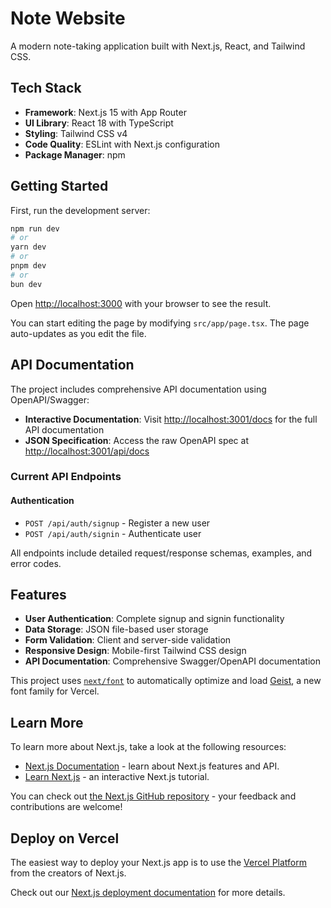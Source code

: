 # Note Website

A modern note-taking application built with Next.js, React, and Tailwind CSS.

## Tech Stack

- **Framework**: Next.js 15 with App Router
- **UI Library**: React 18 with TypeScript
- **Styling**: Tailwind CSS v4
- **Code Quality**: ESLint with Next.js configuration
- **Package Manager**: npm

## Getting Started

First, run the development server:

```bash
npm run dev
# or
yarn dev
# or
pnpm dev
# or
bun dev
```

Open [http://localhost:3000](http://localhost:3000) with your browser to see the result.

You can start editing the page by modifying `src/app/page.tsx`. The page auto-updates as you edit the file.

## API Documentation

The project includes comprehensive API documentation using OpenAPI/Swagger:

- **Interactive Documentation**: Visit [http://localhost:3001/docs](http://localhost:3001/docs) for the full API documentation
- **JSON Specification**: Access the raw OpenAPI spec at [http://localhost:3001/api/docs](http://localhost:3001/api/docs)

### Current API Endpoints

#### Authentication
- `POST /api/auth/signup` - Register a new user
- `POST /api/auth/signin` - Authenticate user

All endpoints include detailed request/response schemas, examples, and error codes.

## Features

- **User Authentication**: Complete signup and signin functionality
- **Data Storage**: JSON file-based user storage
- **Form Validation**: Client and server-side validation
- **Responsive Design**: Mobile-first Tailwind CSS design
- **API Documentation**: Comprehensive Swagger/OpenAPI documentation

This project uses [`next/font`](https://nextjs.org/docs/app/building-your-application/optimizing/fonts) to automatically optimize and load [Geist](https://vercel.com/font), a new font family for Vercel.

## Learn More

To learn more about Next.js, take a look at the following resources:

- [Next.js Documentation](https://nextjs.org/docs) - learn about Next.js features and API.
- [Learn Next.js](https://nextjs.org/learn) - an interactive Next.js tutorial.

You can check out [the Next.js GitHub repository](https://github.com/vercel/next.js) - your feedback and contributions are welcome!

## Deploy on Vercel

The easiest way to deploy your Next.js app is to use the [Vercel Platform](https://vercel.com/new?utm_medium=default-template&filter=next.js&utm_source=create-next-app&utm_campaign=create-next-app-readme) from the creators of Next.js.

Check out our [Next.js deployment documentation](https://nextjs.org/docs/app/building-your-application/deploying) for more details.
